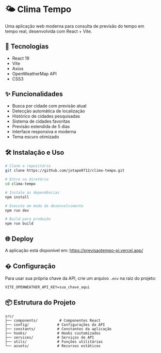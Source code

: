 # 🌤️ Clima Tempo

Uma aplicação web moderna para consulta de previsão do tempo em tempo real, desenvolvida com React + Vite.

## 🚀 Tecnologias

- React 19
- Vite
- Axios
- OpenWeatherMap API
- CSS3

## ✨ Funcionalidades

- Busca por cidade com previsão atual
- Detecção automática de localização
- Histórico de cidades pesquisadas
- Sistema de cidades favoritas
- Previsão estendida de 5 dias
- Interface responsiva e moderna
- Tema escuro otimizado

## 🛠️ Instalação e Uso

```bash
# Clone o repositório
git clone https://github.com/jotape0712/clima-tempo.git

# Entre no diretório
cd clima-tempo

# Instale as dependências
npm install

# Execute em modo de desenvolvimento
npm run dev

# Build para produção
npm run build
```

## 🌐 Deploy

A aplicação está disponível em: https://previsaotempo-pi.vercel.app/

## � Configuração

Para usar sua própria chave da API, crie um arquivo `.env` na raiz do projeto:

```env
VITE_OPENWEATHER_API_KEY=sua_chave_aqui
```

## 📦 Estrutura do Projeto

```
src/
├── components/          # Componentes React
├── config/             # Configurações da API
├── constants/          # Constantes da aplicação
├── hooks/              # Hooks customizados
├── services/           # Serviços de API
├── utils/              # Funções utilitárias
└── assets/             # Recursos estáticos
```


